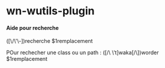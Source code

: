 # wn-wutils-plugin



#### Aide pour recherche
([\\/\\'\\-])recherche  $1remplacement

POur rechecher une class ou un path : 
([\/\\ \\'t]waka[\/\\])worder  $1remplacement